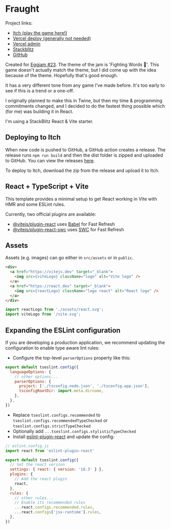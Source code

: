 # Fraught

Project links: 
* [Itch (play the game here!)](https://mapsandapps.itch.io/fraught)
* [Vercel deploy (generally not needed)](https://fraught-git-main-mapsandapps-projects.vercel.app/)
* [Vercel admin](https://vercel.com/mapsandapps-projects/fraught)
* [Stackblitz](https://stackblitz.com/~/github.com/mapsandapps/fraught)
* [GitHub](https://github.com/mapsandapps/fraught)

Created for [Eggjam #23](https://itch.io/jam/eggjam-23). The theme of the jam is 'Fighting Words 🥊'. This game doesn't actually match the theme, but I did come up with the idea because of the theme. Hopefully that's good enough.

It has a very different tone from any game I've made before. It's too early to see if this is a trend or a one-off.

I originally planned to make this in Twine, but then my time & programming commitments changed, and I decided to do the fastest thing possible which (for me) was building it in React.

I'm using a StackBlitz React & Vite starter.

## Deploying to Itch

When new code is pushed to GitHub, a GitHub action creates a release. The release runs `npm run build` and then the dist folder is zipped and uploaded to GitHub. You can view the releases [here](https://github.com/mapsandapps/fraught/releases).

To deploy to Itch, download the zip from the release and upload it to Itch.

## React + TypeScript + Vite

This template provides a minimal setup to get React working in Vite with HMR and some ESLint rules.

Currently, two official plugins are available:

- [@vitejs/plugin-react](https://github.com/vitejs/vite-plugin-react/blob/main/packages/plugin-react/README.md) uses [Babel](https://babeljs.io/) for Fast Refresh
- [@vitejs/plugin-react-swc](https://github.com/vitejs/vite-plugin-react-swc) uses [SWC](https://swc.rs/) for Fast Refresh

## Assets

Assets (e.g. images) can go either in `src/assets` or in `public`.

```html
<div>
  <a href="https://vitejs.dev" target="_blank">
    <img src={viteLogo} className="logo" alt="Vite logo" />
  </a>
  <a href="https://react.dev" target="_blank">
    <img src={reactLogo} className="logo react" alt="React logo" />
  </a>
</div>
```

```ts
import reactLogo from './assets/react.svg';
import viteLogo from '/vite.svg';
```

## Expanding the ESLint configuration

If you are developing a production application, we recommend updating the configuration to enable type aware lint rules:

- Configure the top-level `parserOptions` property like this:

```js
export default tseslint.config({
  languageOptions: {
    // other options...
    parserOptions: {
      project: ['./tsconfig.node.json', './tsconfig.app.json'],
      tsconfigRootDir: import.meta.dirname,
    },
  },
})
```

- Replace `tseslint.configs.recommended` to `tseslint.configs.recommendedTypeChecked` or `tseslint.configs.strictTypeChecked`
- Optionally add `...tseslint.configs.stylisticTypeChecked`
- Install [eslint-plugin-react](https://github.com/jsx-eslint/eslint-plugin-react) and update the config:

```js
// eslint.config.js
import react from 'eslint-plugin-react'

export default tseslint.config({
  // Set the react version
  settings: { react: { version: '18.3' } },
  plugins: {
    // Add the react plugin
    react,
  },
  rules: {
    // other rules...
    // Enable its recommended rules
    ...react.configs.recommended.rules,
    ...react.configs['jsx-runtime'].rules,
  },
})
```
